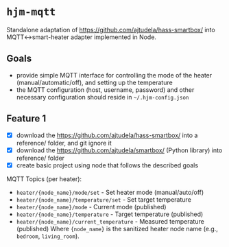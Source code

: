 # `hjm-mqtt`

Standalone adaptation of https://github.com/ajtudela/hass-smartbox/ into MQTT<->smart-heater adapter implemented in Node.

## Goals

- provide simple MQTT interface for controlling the mode of the heater (manual/automatic/off), and setting up the temperature
- the MQTT configuration (host, username, password) and other necessary configuration should reside in `~/.hjm-config.json`

## Feature 1

- [x] download the https://github.com/ajtudela/hass-smartbox/ into a reference/ folder, and git ignore it
- [x] download the https://github.com/ajtudela/smartbox/ (Python library) into reference/ folder
- [x] create basic project using node that follows the described goals

MQTT Topics (per heater):

- `heater/{node_name}/mode/set` - Set heater mode (manual/auto/off)
- `heater/{node_name}/temperature/set` - Set target temperature
- `heater/{node_name}/mode` - Current mode (published)
- `heater/{node_name}/temperature` - Target temperature (published)
- `heater/{node_name}/current_temperature` - Measured temperature (published)
  Where `{node_name}` is the sanitized heater node name (e.g., `bedroom`, `living_room`).
